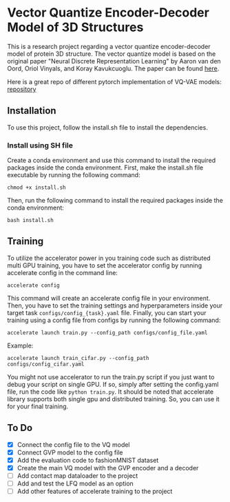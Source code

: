 # Vector Quantize Encoder-Decoder Model of 3D Structures

This is a research project regarding a vector quantize encoder-decoder model of protein 3D structure.
The vector quantize model is based on the original paper
"Neural Discrete Representation Learning" by Aaron van den Oord, Oriol Vinyals, and Koray Kavukcuoglu. 
The paper can be found [here](https://arxiv.org/abs/1711.00937).

Here is a great repo of different pytorch implementation of VQ-VAE models: [repository](https://github.com/lucidrains/vector-quantize-pytorch)


## Installation
To use this project, follow the install.sh file to install the dependencies.

### Install using SH file
Create a conda environment and use this command to install the required packages inside the conda environment.
First, make the install.sh file executable by running the following command:
```commandline
chmod +x install.sh
```
Then, run the following command to install the required packages inside the conda environment:
```commandline
bash install.sh
```

## Training

To utilize the accelerator power in you training code such as distributed multi GPU training, 
you have to set the accelerator config by running accelerate config in the command line:
```commandline
accelerate config
```
This command will create an accelerate config file in your environment. Then, you have to set
the training settings and hyperparameters inside your target task `configs/config_{task}.yaml` file. Finally,
you can start your training using a config file from configs by running the following command:
```commandline
accelerate launch train.py --config_path configs/config_file.yaml
```

Example:
```commandline
accelerate launch train_cifar.py --config_path configs/config_cifar.yaml
```

You might not use accelerator to run the train.py script if you just want to debug your script on single GPU.
If so, simply after setting the config.yaml file, run the code like `python train.py`.
It should be noted that accelerate library supports both single gpu and distributed training.
So, you can use it for your final training.

## To Do
- [x] Connect the config file to the VQ model
- [x] Connect GVP model to the config file
- [x] Add the evaluation code to fashionMNIST dataset
- [x] Create the main VQ model with the GVP encoder and a decoder
- [ ] Add contact map dataloader to the project
- [ ] Add and test the LFQ model as an option
- [ ] Add other features of accelerate training to the project
